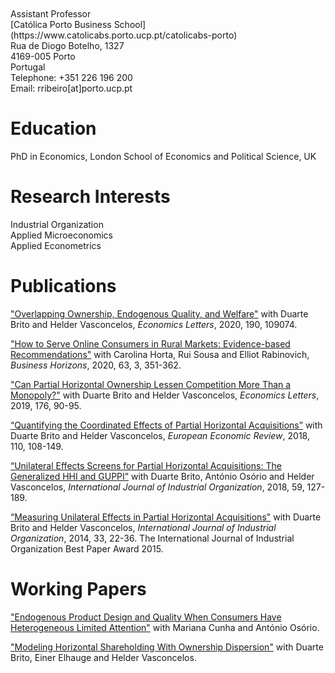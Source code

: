 <br/>
<br/>
Assistant Professor<br/>
[Católica Porto Business School](https://www.catolicabs.porto.ucp.pt/catolicabs-porto)<br/>
Rua de Diogo Botelho, 1327<br/>
4169-005 Porto<br/>
Portugal<br/>
Telephone: +351 226 196 200<br/>
Email: rribeiro[at]porto.ucp.pt<br/>

# Education<br/>
PhD in Economics, London School of Economics and Political Science, UK

# Research Interests<br/>
Industrial Organization<br/>
Applied Microeconomics<br/>
Applied Econometrics<br/>

# Publications<br/>
["Overlapping Ownership, Endogenous Quality, and Welfare"](https://doi.org/10.1016/j.econlet.2020.109074) with Duarte Brito and Helder Vasconcelos, *Economics Letters*, 2020, 190, 109074.

["How to Serve Online Consumers in Rural Markets: Evidence-based Recommendations"](https://doi.org/10.1016/j.bushor.2020.01.007) with Carolina Horta, Rui Sousa and Elliot Rabinovich, *Business Horizons*, 2020, 63, 3, 351-362.

["Can Partial Horizontal Ownership Lessen Competition More Than a Monopoly?"](https://doi.org/10.1016/j.econlet.2018.12.039) with Duarte Brito and Helder Vasconcelos, *Economics Letters*, 2019, 176, 90-95. 

[“Quantifying the Coordinated Effects of Partial Horizontal Acquisitions”](https://doi.org/10.1016/j.euroecorev.2018.07.009) with Duarte Brito and Helder Vasconcelos, *European Economic Review*, 2018, 110, 108-149. 

[“Unilateral Effects Screens for Partial Horizontal Acquisitions: The Generalized HHI and GUPPI”](https://doi.org/10.1016/j.ijindorg.2018.03.005) with Duarte Brito, António Osório and Helder Vasconcelos, *International Journal of Industrial Organization*, 2018, 59, 127-189.

[“Measuring Unilateral Effects in Partial Horizontal Acquisitions"](https://doi.org/10.1016/j.ijindorg.2013.12.003) with Duarte Brito and Helder Vasconcelos, *International Journal of Industrial Organization*, 2014, 33, 22-36. The International Journal of Industrial Organization Best Paper Award 2015.

# Working Papers<br/>
["Endogenous Product Design and Quality When Consumers Have Heterogeneous Limited Attention"](https://papers.ssrn.com/sol3/papers.cfm?abstract_id=2860456) with Mariana Cunha and António Osório.

["Modeling Horizontal Shareholding With Ownership Dispersion"](https://papers.ssrn.com/sol3/papers.cfm?abstract_id=3264113) with Duarte Brito, Einer Elhauge and Helder Vasconcelos.
